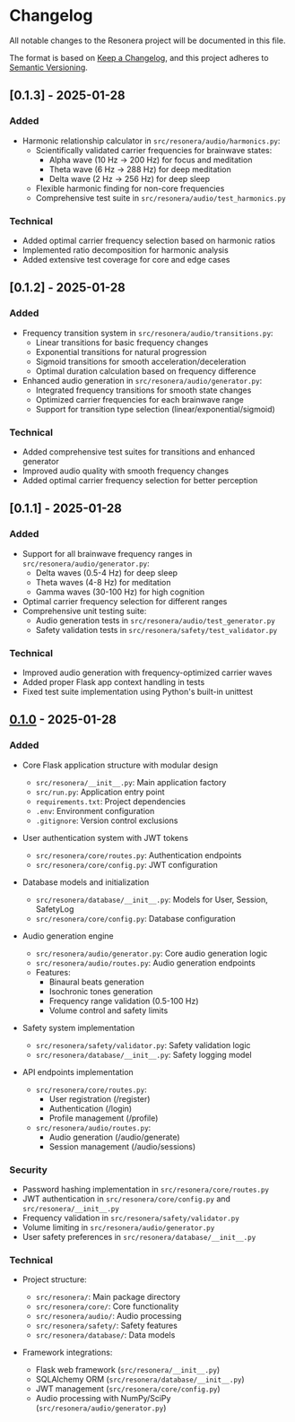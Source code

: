 # Changelog

All notable changes to the Resonera project will be documented in this file.

The format is based on [Keep a Changelog](https://keepachangelog.com/en/1.0.0/),
and this project adheres to [Semantic Versioning](https://semver.org/spec/v2.0.0.html).

## [0.1.3] - 2025-01-28
### Added
- Harmonic relationship calculator in `src/resonera/audio/harmonics.py`:
  - Scientifically validated carrier frequencies for brainwave states:
    - Alpha wave (10 Hz → 200 Hz) for focus and meditation
    - Theta wave (6 Hz → 288 Hz) for deep meditation
    - Delta wave (2 Hz → 256 Hz) for deep sleep
  - Flexible harmonic finding for non-core frequencies
  - Comprehensive test suite in `src/resonera/audio/test_harmonics.py`

### Technical
- Added optimal carrier frequency selection based on harmonic ratios
- Implemented ratio decomposition for harmonic analysis
- Added extensive test coverage for core and edge cases

## [0.1.2] - 2025-01-28
### Added
- Frequency transition system in `src/resonera/audio/transitions.py`:
  - Linear transitions for basic frequency changes
  - Exponential transitions for natural progression
  - Sigmoid transitions for smooth acceleration/deceleration
  - Optimal duration calculation based on frequency difference
- Enhanced audio generation in `src/resonera/audio/generator.py`:
  - Integrated frequency transitions for smooth state changes
  - Optimized carrier frequencies for each brainwave range
  - Support for transition type selection (linear/exponential/sigmoid)

### Technical
- Added comprehensive test suites for transitions and enhanced generator
- Improved audio quality with smooth frequency changes
- Added optimal carrier frequency selection for better perception

## [0.1.1] - 2025-01-28
### Added
- Support for all brainwave frequency ranges in `src/resonera/audio/generator.py`:
  - Delta waves (0.5-4 Hz) for deep sleep
  - Theta waves (4-8 Hz) for meditation
  - Gamma waves (30-100 Hz) for high cognition
- Optimal carrier frequency selection for different ranges
- Comprehensive unit testing suite:
  - Audio generation tests in `src/resonera/audio/test_generator.py`
  - Safety validation tests in `src/resonera/safety/test_validator.py`

### Technical
- Improved audio generation with frequency-optimized carrier waves
- Added proper Flask app context handling in tests
- Fixed test suite implementation using Python's built-in unittest

## [0.1.0] - 2025-01-28

### Added
- Core Flask application structure with modular design
  - `src/resonera/__init__.py`: Main application factory
  - `src/run.py`: Application entry point
  - `requirements.txt`: Project dependencies
  - `.env`: Environment configuration
  - `.gitignore`: Version control exclusions

- User authentication system with JWT tokens
  - `src/resonera/core/routes.py`: Authentication endpoints
  - `src/resonera/core/config.py`: JWT configuration

- Database models and initialization
  - `src/resonera/database/__init__.py`: Models for User, Session, SafetyLog
  - `src/resonera/core/config.py`: Database configuration

- Audio generation engine
  - `src/resonera/audio/generator.py`: Core audio generation logic
  - `src/resonera/audio/routes.py`: Audio generation endpoints
  - Features:
    - Binaural beats generation
    - Isochronic tones generation
    - Frequency range validation (0.5-100 Hz)
    - Volume control and safety limits

- Safety system implementation
  - `src/resonera/safety/validator.py`: Safety validation logic
  - `src/resonera/database/__init__.py`: Safety logging model

- API endpoints implementation
  - `src/resonera/core/routes.py`:
    - User registration (/register)
    - Authentication (/login)
    - Profile management (/profile)
  - `src/resonera/audio/routes.py`:
    - Audio generation (/audio/generate)
    - Session management (/audio/sessions)

### Security
- Password hashing implementation in `src/resonera/core/routes.py`
- JWT authentication in `src/resonera/core/config.py` and `src/resonera/__init__.py`
- Frequency validation in `src/resonera/safety/validator.py`
- Volume limiting in `src/resonera/audio/generator.py`
- User safety preferences in `src/resonera/database/__init__.py`

### Technical
- Project structure:
  - `src/resonera/`: Main package directory
  - `src/resonera/core/`: Core functionality
  - `src/resonera/audio/`: Audio processing
  - `src/resonera/safety/`: Safety features
  - `src/resonera/database/`: Data models

- Framework integrations:
  - Flask web framework (`src/resonera/__init__.py`)
  - SQLAlchemy ORM (`src/resonera/database/__init__.py`)
  - JWT management (`src/resonera/core/config.py`)
  - Audio processing with NumPy/SciPy (`src/resonera/audio/generator.py`)

[0.1.0]: https://github.com/username/resonera/releases/tag/v0.1.0
